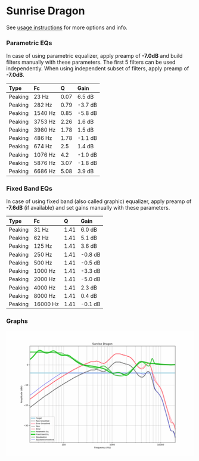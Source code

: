 # Sunrise Dragon
See [usage instructions](https://github.com/jaakkopasanen/AutoEq#usage) for more options and info.

### Parametric EQs
In case of using parametric equalizer, apply preamp of **-7.0dB** and build filters manually
with these parameters. The first 5 filters can be used independently.
When using independent subset of filters, apply preamp of **-7.0dB**.

| Type    | Fc      |    Q | Gain    |
|:--------|:--------|:-----|:--------|
| Peaking | 23 Hz   | 0.07 | 6.5 dB  |
| Peaking | 282 Hz  | 0.79 | -3.7 dB |
| Peaking | 1540 Hz | 0.85 | -5.8 dB |
| Peaking | 3753 Hz | 2.26 | 1.6 dB  |
| Peaking | 3980 Hz | 1.78 | 1.5 dB  |
| Peaking | 486 Hz  | 1.78 | -1.1 dB |
| Peaking | 674 Hz  | 2.5  | 1.4 dB  |
| Peaking | 1076 Hz | 4.2  | -1.0 dB |
| Peaking | 5876 Hz | 3.07 | -1.8 dB |
| Peaking | 6686 Hz | 5.08 | 3.9 dB  |

### Fixed Band EQs
In case of using fixed band (also called graphic) equalizer, apply preamp of **-7.6dB**
(if available) and set gains manually with these parameters.

| Type    | Fc       |    Q | Gain    |
|:--------|:---------|:-----|:--------|
| Peaking | 31 Hz    | 1.41 | 6.0 dB  |
| Peaking | 62 Hz    | 1.41 | 5.1 dB  |
| Peaking | 125 Hz   | 1.41 | 3.6 dB  |
| Peaking | 250 Hz   | 1.41 | -0.8 dB |
| Peaking | 500 Hz   | 1.41 | -0.5 dB |
| Peaking | 1000 Hz  | 1.41 | -3.3 dB |
| Peaking | 2000 Hz  | 1.41 | -5.0 dB |
| Peaking | 4000 Hz  | 1.41 | 2.3 dB  |
| Peaking | 8000 Hz  | 1.41 | 0.4 dB  |
| Peaking | 16000 Hz | 1.41 | -0.1 dB |

### Graphs
![](./Sunrise%20Dragon.png)